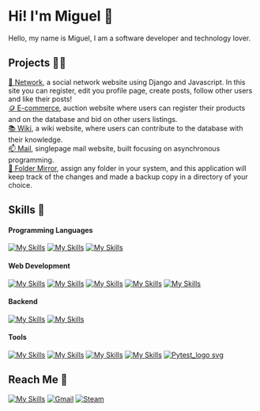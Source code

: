 # Hi! I'm Miguel 👋

Hello, my name is Miguel, I am a software developer and technology lover.


## Projects 👨‍💻

  [🔗 Network](https://github.com/Aeziren/social-network), a social network website using Django and Javascript. In this site you can register, edit you profile page, create posts, follow other users and like their posts!    
  [🪙 E-commerce](https://github.com/Aeziren/e-commerce), auction website where users can register their products and on the database and bid on other users listings.     
  [📚 Wiki](https://github.com/Aeziren/wiki), a wiki website, where users can contribute to the database with their knowledge.    
  [📫 Mail](https://github.com/Aeziren/email), singlepage mail website, built focusing on asynchronous programming.    
  [💾 Folder Mirror](https://github.com/Aeziren/folder-mirror), assign any folder in your system, and this application will keep track of the changes and made a backup copy in a directory of your choice. 
 
## Skills 🎯
#### Programming Languages
[![My Skills](https://skillicons.dev/icons?i=js)](https://developer.mozilla.org/Javascript) [![My Skills](https://skillicons.dev/icons?i=python)](https://www.python.org/) [![My Skills](https://skillicons.dev/icons?i=c)](https://en.wikipedia.org/wiki/C_(programming_language))
#### Web Development
[![My Skills](https://skillicons.dev/icons?i=html)](https://developer.mozilla.org/en-US/docs/Glossary/HTML5) [![My Skills](https://skillicons.dev/icons?i=css)](https://developer.mozilla.org/en-US/docs/Web/CSS) [![My Skills](https://skillicons.dev/icons?i=django)](https://www.djangoproject.com/) [![My Skills](https://skillicons.dev/icons?i=flask)](https://flask.palletsprojects.com/en/3.0.x/) [![My Skills](https://skillicons.dev/icons?i=bootstrap)](https://getbootstrap.com/) 
#### Backend
[![My Skills](https://skillicons.dev/icons?i=sqlite)](https://www.sqlite.org/) [![My Skills](https://skillicons.dev/icons?i=gcp&theme=light)](https://cloud.google.com/)
#### Tools
[![My Skills](https://skillicons.dev/icons?i=git)](https://git-scm.com/) [![My Skills](https://skillicons.dev/icons?i=github)](https://github.com/) [![My Skills](https://skillicons.dev/icons?i=vscode)](https://code.visualstudio.com/) [![My Skills](https://skillicons.dev/icons?i=regex)](https://developer.mozilla.org/en-US/docs/Web/JavaScript/Guide/Regular_expressions/Cheatsheet) [![Pytest_logo svg](https://github.com/Aeziren/Aeziren/assets/123553708/5ebbf610-14cd-4f98-8fec-7f45c3c59a3d)](https://docs.pytest.org/)

## Reach Me 📩
[![My Skills](https://skillicons.dev/icons?i=linkedin)](https://www.linkedin.com/in/miguelsilvalima/) [![Gmail](https://github-production-user-asset-6210df.s3.amazonaws.com/123553708/282827400-4173a250-9c11-47c4-936e-2f3d4e0cceb7.png)](mailto:miguelsl2000@gmail.com) [![Steam](https://github-production-user-asset-6210df.s3.amazonaws.com/123553708/282825892-c8b47203-846f-4e71-a7fa-c9659543507f.png)](https://steamcommunity.com/id/aeziren/) 
